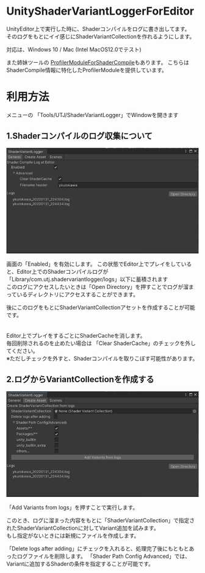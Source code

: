 # UnityShaderVariantLoggerForEditor
UnityEditor上で実行した時に、Shaderコンパイルをログに書き出してます。<br />
そのログをもとにイイ感じにShaderVariantCollectionを作れるようにします。

対応は、Windows 10 / Mac (Intel MacOS12.0でテスト)

また姉妹ツールの [ProfilerModuleForShaderCompile](https://github.com/wotakuro/ProfilerModuleForShaderCompile/)もあります。
こちらは ShaderCompile情報に特化したProfilerModuleを提供しています。

# 利用方法

メニューの 「Tools/UTJ/ShaderVariantLogger」でWindowを開きます<br />


## 1.Shaderコンパイルのログ収集について

![Screenshot](Document~/img/General.png "Screenshot")<br />

画面の「Enabled」を有効にします。
この状態でEditor上でプレイをしていると、Editor上でのShaderコンパイルログが「Library/com.utj.shadervariantlogger/logs」以下に蓄積されます<br />
このログにアクセスしたいときは「Open Directory」を押すことでログが溜まっているディレクトリにアクセスすることができます。<br />

後にこのログをもとにShaderVariantCollectionアセットを作成することが可能です。<br />
<br />
<br />
Editor上でプレイをするごとにShaderCacheを消します。<br />
毎回削除されるのを止めたい場合は 「Clear ShaderCache」のチェックを外してください。<br />
※ただしチェックを外すと、Shaderコンパイルを取りこぼす可能性があります。

## 2.ログからVariantCollectionを作成する

![Screenshot](Document~/img/CreateAsset.png "Screenshot")<br />

「Add Variants from logs」を押すことで実行します。

このとき、ログに溜まった内容をもとに「ShaderVariantCollection」で指定されたShaderVariantCollectionに対してVariant追加を試みます。<br />
もし指定がないときには新規にファイルを作成します。

「Delete logs after adding」にチェックを入れると、処理完了後にもともとあったログファイルを削除します。
「Shader Path Config Advanced」では、Variantに追加するShaderの条件を指定することが可能です。
